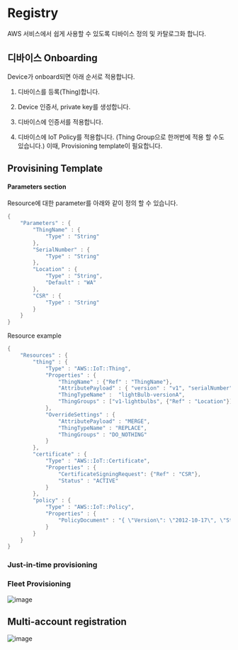 # Registry

AWS 서비스에서 쉽게 사용할 수 있도록 디바이스 정의 및 카탈로그화 합니다. 

## 디바이스 Onboarding

Device가 onboard되면 아래 순서로 적용합니다.

1) 디바이스를 등록(Thing)합니다.

2) Device 인증서, private key를 생성합니다. 

3) 디바이스에 인증서를 적용합니다. 

4) 디바이스에 IoT Policy를 적용합니다. (Thing Group으로 한꺼번에 적용 할 수도 있습니다.) 이때, Provisioning template이 필요합니다. 


## Provisining Template


#### Parameters section

Resource에 대한 parameter를 아래와 같이 정의 할 수 있습니다.

```java
{
    "Parameters" : {
        "ThingName" : {
            "Type" : "String"
        },
        "SerialNumber" : {
            "Type" : "String"
        },
        "Location" : {
            "Type" : "String",
            "Default" : "WA"
        },
        "CSR" : {
            "Type" : "String"    
        }
    }
}
```

Resource example

```java
{ 
    "Resources" : {
        "thing" : {
            "Type" : "AWS::IoT::Thing",
            "Properties" : {
                "ThingName" : {"Ref" : "ThingName"},
                "AttributePayload" : { "version" : "v1", "serialNumber" :  {"Ref" : "SerialNumber"}}, 
                "ThingTypeName" :  "lightBulb-versionA",
                "ThingGroups" : ["v1-lightbulbs", {"Ref" : "Location"}]
            },
            "OverrideSettings" : {
                "AttributePayload" : "MERGE",
                "ThingTypeName" : "REPLACE",
                "ThingGroups" : "DO_NOTHING"
            }
        },  
        "certificate" : {
            "Type" : "AWS::IoT::Certificate",
            "Properties" : {
                "CertificateSigningRequest": {"Ref" : "CSR"},
                "Status" : "ACTIVE"      
            }
        },
        "policy" : {
            "Type" : "AWS::IoT::Policy",
            "Properties" : {
                "PolicyDocument" : "{ \"Version\": \"2012-10-17\", \"Statement\": [{ \"Effect\": \"Allow\", \"Action\":[\"iot:Publish\"], \"Resource\": [\"arn:aws:iot:us-east-1:123456789012:topic/foo/bar\"] }] }"
            }
        }
    }
}
```


### Just-in-time provisioning




### Fleet Provisioning

![image](https://user-images.githubusercontent.com/52392004/182393672-7d794600-2f74-4b40-92b4-d3a91b5a165b.png)




## Multi-account registration

![image](https://user-images.githubusercontent.com/52392004/182394451-e71f95d6-d903-4bfd-81bc-759f114791e0.png)



